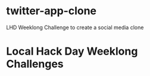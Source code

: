 # twitter-app-clone
LHD Weeklong Challenge to create a social media clone

# Local Hack Day Weeklong Challenges 
